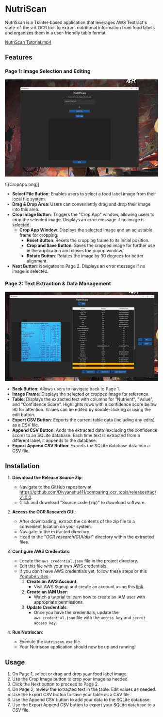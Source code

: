 # NutriScan

NutriScan is a Tkinter-based application that leverages AWS Textract's state-of-the-art OCR tool to extract nutritional
information from food labels and organizes them in a user-friendly table format.

[NutriScan Tutorial.mp4](Media%2FNutriScan%20Tutorial.mp4)

## Features

### Page 1: Image Selection and Editing

![Page 1.png](Media%2FPage%201.png)

![[CropApp.png]]

- **Select File Button**: Enables users to select a food label image from their local file system.
- **Drag & Drop Area**: Users can conveniently drag and drop their image into this area.
- **Crop Image Button**: Triggers the "Crop App" window, allowing users to crop the selected image. Displays an error
  message if no image is selected.
    - **Crop App Window**: Displays the selected image and an adjustable frame for cropping.
        - **Reset Button**: Resets the cropping frame to its initial position.
        - **Crop and Save Button**: Saves the cropped image for further use in the application and closes the popup
          window.
        - **Rotate Button**: Rotates the image by 90 degrees for better alignment.
- **Next Button**: Navigates to Page 2. Displays an error message if no image is selected.

### Page 2: Text Extraction & Data Management

![Page 2.png](Media%2FPage%202.png)

- **Back Button**: Allows users to navigate back to Page 1.
- **Image Frame**: Displays the selected or cropped image for reference.
- **Table**: Displays the extracted text with columns for "Nutrient", "Value", and "Confidence Score". Highlights rows
  with a confidence score below 90 for attention. Values can be edited by double-clicking or using the edit button.
- **Export CSV Button**: Exports the current table data (including any edits) as a CSV file.
- **Append CSV Button**: Adds the extracted data (excluding the confidence score) to an SQLite database. Each time text
  is extracted from a different label, it appends to the database.
- **Export Append CSV Button**: Exports the SQLite database data into a CSV file.

## Installation

1. **Download the Release Source Zip**:
    - Navigate to the GitHub repository at https://github.com/Divyanshu411/comparing_ocr_tools/releases/tag/v1.0.0.
    - Click and download "Source code (zip)" to download software.

2. **Access the OCR Research GUI**:
    - After downloading, extract the contents of the zip file to a convenient location on your system.
    - Navigate to the extracted directory.
    - Head to the "_OCR research/GUI/dist_" directory within the extracted files.

3. **Configure AWS Credentials**:
    - Locate the `aws_credential.json` file in the project directory.
    - Edit this file with your own AWS credentials.
    - If you don’t have AWS credentials yet, follow these steps or
      this [Youtube video](https://youtu.be/HuE-QhrmE1c?si=k-rbtrisN9MgXoKV) :
        1. **Create an AWS Account**:
            - Visit AWS Signup and create an account using
              this [link](https://portal.aws.amazon.com/billing/signup?type=enterprise#/start/email).
        2. **Create an IAM User**:
            - Watch a tutorial to learn how to create an IAM user with appropriate permissions.
        3. **Update Credentials**:
            - Once you have the credentials, update the `aws_credential.json` file with the `access key` and `secret access key`.

4. **Run Nutriscan**:
    - Execute the `Nutriscan.exe` file.
    - Your Nutriscan application should now be up and running!

## Usage

1. On Page 1, select or drag and drop your food label image.
2. Use the Crop Image button to crop your image as needed.
3. Click the Next button to proceed to Page 2.
4. On Page 2, review the extracted text in the table. Edit values as needed.
5. Use the Export CSV button to save your table as a CSV file.
6. Use the Append CSV button to add your data to the SQLite database.
7. Use the Export Append CSV button to export your SQLite database to a CSV file.
